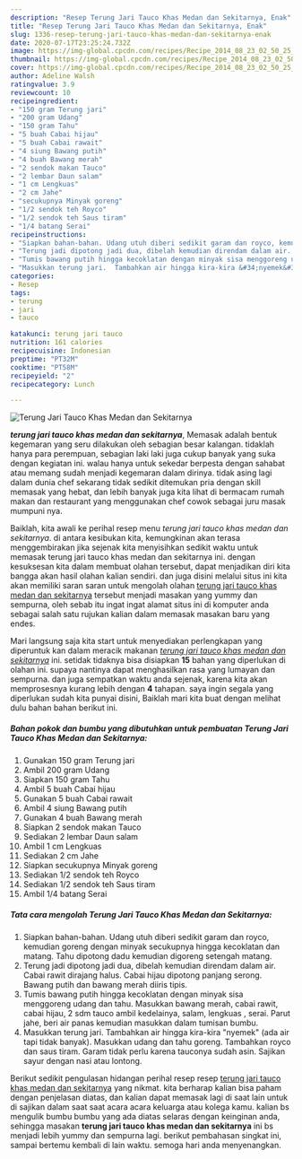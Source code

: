 ```yaml
---
description: "Resep Terung Jari Tauco Khas Medan dan Sekitarnya, Enak"
title: "Resep Terung Jari Tauco Khas Medan dan Sekitarnya, Enak"
slug: 1336-resep-terung-jari-tauco-khas-medan-dan-sekitarnya-enak
date: 2020-07-17T23:25:24.732Z
image: https://img-global.cpcdn.com/recipes/Recipe_2014_08_23_02_50_25_644_60faf16416538b9ee7f9/751x532cq70/terung-jari-tauco-khas-medan-dan-sekitarnya-foto-resep-utama.jpg
thumbnail: https://img-global.cpcdn.com/recipes/Recipe_2014_08_23_02_50_25_644_60faf16416538b9ee7f9/751x532cq70/terung-jari-tauco-khas-medan-dan-sekitarnya-foto-resep-utama.jpg
cover: https://img-global.cpcdn.com/recipes/Recipe_2014_08_23_02_50_25_644_60faf16416538b9ee7f9/751x532cq70/terung-jari-tauco-khas-medan-dan-sekitarnya-foto-resep-utama.jpg
author: Adeline Walsh
ratingvalue: 3.9
reviewcount: 10
recipeingredient:
- "150 gram Terung jari"
- "200 gram Udang"
- "150 gram Tahu"
- "5 buah Cabai hijau"
- "5 buah Cabai rawait"
- "4 siung Bawang putih"
- "4 buah Bawang merah"
- "2 sendok makan Tauco"
- "2 lembar Daun salam"
- "1 cm Lengkuas"
- "2 cm Jahe"
- "secukupnya Minyak goreng"
- "1/2 sendok teh Royco"
- "1/2 sendok teh Saus tiram"
- "1/4 batang Serai"
recipeinstructions:
- "Siapkan bahan-bahan. Udang utuh diberi sedikit garam dan royco, kemudian goreng dengan minyak secukupnya hingga kecoklatan dan matang.  Tahu dipotong dadu kemudian digoreng setengah matang."
- "Terung jadi dipotong jadi dua, dibelah kemudian direndam dalam air.  Cabai rawit dirajang halus.  Cabai hijau dipotong panjang serong.  Bawang putih dan bawang merah diiris tipis."
- "Tumis bawang putih hingga kecoklatan dengan minyak sisa menggoreng udang dan tahu. Masukkan bawang merah, cabai rawit, cabai hijau, 2 sdm tauco ambil kedelainya, salam, lengkuas , serai.  Parut jahe, beri air panas kemudian masukkan dalam tumisan bumbu."
- "Masukkan terung jari.  Tambahkan air hingga kira-kira &#34;nyemek&#34; (ada air tapi tidak banyak).  Masukkan udang dan tahu goreng.  Tambahkan royco dan saus tiram.  Garam tidak perlu karena tauconya sudah asin.  Sajikan sayur dengan nasi atau lontong."
categories:
- Resep
tags:
- terung
- jari
- tauco

katakunci: terung jari tauco 
nutrition: 161 calories
recipecuisine: Indonesian
preptime: "PT32M"
cooktime: "PT58M"
recipeyield: "2"
recipecategory: Lunch

---
```



![Terung Jari Tauco Khas Medan dan Sekitarnya](https://img-global.cpcdn.com/recipes/Recipe_2014_08_23_02_50_25_644_60faf16416538b9ee7f9/751x532cq70/terung-jari-tauco-khas-medan-dan-sekitarnya-foto-resep-utama.jpg)

<b><i>terung jari tauco khas medan dan sekitarnya</i></b>, Memasak adalah bentuk kegemaran yang seru dilakukan oleh sebagian besar kalangan. tidaklah hanya para perempuan, sebagian laki laki juga cukup banyak yang suka dengan kegiatan ini. walau hanya untuk sekedar berpesta dengan sahabat atau memang sudah menjadi kegemaran dalam dirinya. tidak asing lagi dalam dunia chef sekarang tidak sedikit ditemukan pria dengan skill memasak yang hebat, dan lebih banyak juga kita lihat di bermacam rumah makan dan restaurant yang menggunakan chef cowok sebagai juru masak mumpuni nya.

Baiklah, kita awali ke perihal resep menu <i>terung jari tauco khas medan dan sekitarnya</i>. di antara kesibukan kita, kemungkinan akan terasa menggembirakan jika sejenak kita menyisihkan sedikit waktu untuk memasak terung jari tauco khas medan dan sekitarnya ini. dengan kesuksesan kita dalam membuat olahan tersebut, dapat menjadikan diri kita bangga akan hasil olahan kalian sendiri. dan juga disini melalui situs ini kita akan memiliki saran saran untuk mengolah olahan <u>terung jari tauco khas medan dan sekitarnya</u> tersebut menjadi masakan yang yummy dan sempurna, oleh sebab itu ingat ingat alamat situs ini di komputer anda sebagai salah satu rujukan kalian dalam memasak masakan baru yang endes.




Mari langsung saja kita start untuk menyediakan perlengkapan yang diperuntuk kan dalam meracik makanan <u><i>terung jari tauco khas medan dan sekitarnya</i></u> ini. setidak tidaknya bisa disiapkan <b>15</b> bahan yang diperlukan di olahan ini. supaya nantinya dapat menghasilkan rasa yang lumayan dan sempurna. dan juga sempatkan waktu anda sejenak, karena kita akan memprosesnya kurang lebih dengan <b>4</b> tahapan. saya ingin segala yang diperlukan sudah kita punyai disini, Baiklah mari kita buat dengan melihat dulu bahan bahan berikut ini.

<!--inarticleads1-->

##### Bahan pokok dan bumbu yang dibutuhkan untuk pembuatan Terung Jari Tauco Khas Medan dan Sekitarnya:

1. Gunakan 150 gram Terung jari
1. Ambil 200 gram Udang
1. Siapkan 150 gram Tahu
1. Ambil 5 buah Cabai hijau
1. Gunakan 5 buah Cabai rawait
1. Ambil 4 siung Bawang putih
1. Gunakan 4 buah Bawang merah
1. Siapkan 2 sendok makan Tauco
1. Sediakan 2 lembar Daun salam
1. Ambil 1 cm Lengkuas
1. Sediakan 2 cm Jahe
1. Siapkan secukupnya Minyak goreng
1. Sediakan 1/2 sendok teh Royco
1. Sediakan 1/2 sendok teh Saus tiram
1. Ambil 1/4 batang Serai




<!--inarticleads2-->

##### Tata cara mengolah Terung Jari Tauco Khas Medan dan Sekitarnya:

1. Siapkan bahan-bahan. Udang utuh diberi sedikit garam dan royco, kemudian goreng dengan minyak secukupnya hingga kecoklatan dan matang.  Tahu dipotong dadu kemudian digoreng setengah matang.
1. Terung jadi dipotong jadi dua, dibelah kemudian direndam dalam air.  Cabai rawit dirajang halus.  Cabai hijau dipotong panjang serong.  Bawang putih dan bawang merah diiris tipis.
1. Tumis bawang putih hingga kecoklatan dengan minyak sisa menggoreng udang dan tahu. Masukkan bawang merah, cabai rawit, cabai hijau, 2 sdm tauco ambil kedelainya, salam, lengkuas , serai.  Parut jahe, beri air panas kemudian masukkan dalam tumisan bumbu.
1. Masukkan terung jari.  Tambahkan air hingga kira-kira &#34;nyemek&#34; (ada air tapi tidak banyak).  Masukkan udang dan tahu goreng.  Tambahkan royco dan saus tiram.  Garam tidak perlu karena tauconya sudah asin.  Sajikan sayur dengan nasi atau lontong.




Berikut sedikit pengulasan hidangan perihal resep resep <u>terung jari tauco khas medan dan sekitarnya</u> yang nikmat. kita berharap kalian bisa paham dengan penjelasan diatas, dan kalian dapat memasak lagi di saat lain untuk di sajikan dalam saat saat acara acara keluarga atau kolega kamu. kalian bs mengulik bumbu bumbu yang ada diatas selaras dengan keinginan anda, sehingga masakan <b>terung jari tauco khas medan dan sekitarnya</b> ini bs menjadi lebih yummy dan sempurna lagi. berikut pembahasan singkat ini, sampai bertemu kembali di lain waktu. semoga hari anda menyenangkan.
